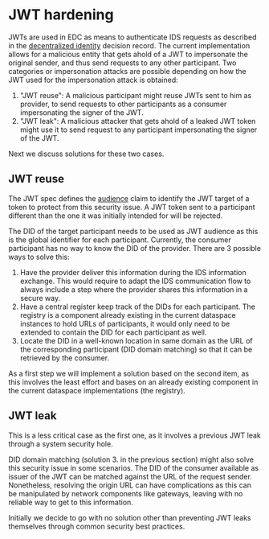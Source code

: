 # JWT hardening

JWTs are used in EDC as means to authenticate IDS requests as described in the [decentralized identity](../2022-04-11-decentralized-identity/README.md) decision record. The current implementation allows for a malicious entity that gets ahold of a JWT to impersonate the original sender, and thus send requests to any other participant. Two categories or impersonation attacks are possible depending on how the JWT used for the impersonation attack is obtained:

1. "JWT reuse": A malicious participant might reuse JWTs sent to him as provider, to send requests to other participants as a consumer impersonating the signer of the JWT.
1. "JWT leak": A malicious attacker that gets ahold of a leaked JWT token might use it to send request to any participant impersonating the signer of the JWT.
 
Next we discuss solutions for these two cases.

## JWT reuse

The JWT spec defines the [audience](https://datatracker.ietf.org/doc/html/rfc7519#section-4.1.3) claim to identify the JWT target of a token to protect from this security issue. A JWT token sent to a participant different than the one it was initially intended for will be rejected.

The DID of the target participant needs to be used as JWT audience as this is the global identifier for each participant. Currently, the consumer participant has no way to know the DID of the provider. There are 3 possible ways to solve this:

1. Have the provider deliver this information during the IDS information exchange. This would require to adapt the IDS communication flow to always include a step where the provider shares this information in a secure way.
2. Have a central register keep track of the DIDs for each participant. The registry is a component already existing in the current dataspace instances to hold URLs of participants, it would only need to be extended to contain the DID for each participant as well.
3. Locate the DID in a well-known location in same domain as the URL of the corresponding participant (DID domain matching) so that it can be retrieved by the consumer.

As a first step we will implement a solution based on the second item, as this involves the least effort and bases on an already existing component in the current dataspace implementations (the registry).

## JWT leak

This is a less critical case as the first one, as it involves a previous JWT leak through a system security hole.

DID domain matching (solution 3. in the previous section) might also solve this security issue in some scenarios. The DID of the consumer available as issuer of the JWT can be matched against the URL of the request sender. Nonetheless, resolving the origin URL can have complications as this can be manipulated by network components like gateways, leaving with no reliable way to get to this information.

Initially we decide to go with no solution other than preventing JWT leaks themselves through common security best practices. 